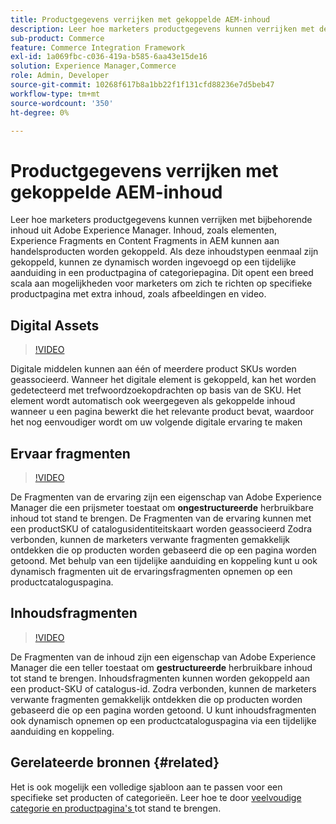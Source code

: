 ```yaml
---
title: Productgegevens verrijken met gekoppelde AEM-inhoud
description: Leer hoe marketers productgegevens kunnen verrijken met de bijbehorende inhoud van Adobe Experience Manager door dynamisch marketinginhoud toe te voegen aan productpagina's. Dit opent een breed scala aan mogelijkheden voor marketers om specifieke productpagina's met extra inhoud zoals afbeeldingen en video als doel in te stellen.
sub-product: Commerce
feature: Commerce Integration Framework
exl-id: 1a069fbc-c036-419a-b585-6aa43e15de16
solution: Experience Manager,Commerce
role: Admin, Developer
source-git-commit: 10268f617b8a1bb22f1f131cfd88236e7d5beb47
workflow-type: tm+mt
source-wordcount: '350'
ht-degree: 0%

---
```


# Productgegevens verrijken met gekoppelde AEM-inhoud

Leer hoe marketers productgegevens kunnen verrijken met bijbehorende inhoud uit Adobe Experience Manager. Inhoud, zoals elementen, Experience Fragments en Content Fragments in AEM kunnen aan handelsproducten worden gekoppeld. Als deze inhoudstypen eenmaal zijn gekoppeld, kunnen ze dynamisch worden ingevoegd op een tijdelijke aanduiding in een productpagina of categoriepagina. Dit opent een breed scala aan mogelijkheden voor marketers om zich te richten op specifieke productpagina met extra inhoud, zoals afbeeldingen en video.

## Digital Assets

>[!VIDEO](https://video.tv.adobe.com/v/339121/?quality=12&learn=on)

Digitale middelen kunnen aan één of meerdere product SKUs worden geassocieerd. Wanneer het digitale element is gekoppeld, kan het worden gedetecteerd met trefwoordzoekopdrachten op basis van de SKU. Het element wordt automatisch ook weergegeven als gekoppelde inhoud wanneer u een pagina bewerkt die het relevante product bevat, waardoor het nog eenvoudiger wordt om uw volgende digitale ervaring te maken

## Ervaar fragmenten

>[!VIDEO](https://video.tv.adobe.com/v/333205/?quality=12&learn=on)

De Fragmenten van de ervaring zijn een eigenschap van Adobe Experience Manager die een prijsmeter toestaat om **ongestructureerde** herbruikbare inhoud tot stand te brengen. De Fragmenten van de ervaring kunnen met een productSKU of catalogusidentiteitskaart worden geassocieerd Zodra verbonden, kunnen de marketers verwante fragmenten gemakkelijk ontdekken die op producten worden gebaseerd die op een pagina worden getoond. Met behulp van een tijdelijke aanduiding en koppeling kunt u ook dynamisch fragmenten uit de ervaringsfragmenten opnemen op een productcataloguspagina.

## Inhoudsfragmenten

>[!VIDEO](https://video.tv.adobe.com/v/339182/?quality=12&learn=on)

De Fragmenten van de inhoud zijn een eigenschap van Adobe Experience Manager die een teller toestaat om **gestructureerde** herbruikbare inhoud tot stand te brengen. Inhoudsfragmenten kunnen worden gekoppeld aan een product-SKU of catalogus-id. Zodra verbonden, kunnen de marketers verwante fragmenten gemakkelijk ontdekken die op producten worden gebaseerd die op een pagina worden getoond. U kunt inhoudsfragmenten ook dynamisch opnemen op een productcataloguspagina via een tijdelijke aanduiding en koppeling.

## Gerelateerde bronnen {#related}

Het is ook mogelijk een volledige sjabloon aan te passen voor een specifieke set producten of categorieën. Leer hoe te door [ veelvoudige categorie en productpagina&#39;s ](/help/commerce/cif/configuring/multi-template-usage.md) tot stand te brengen.
